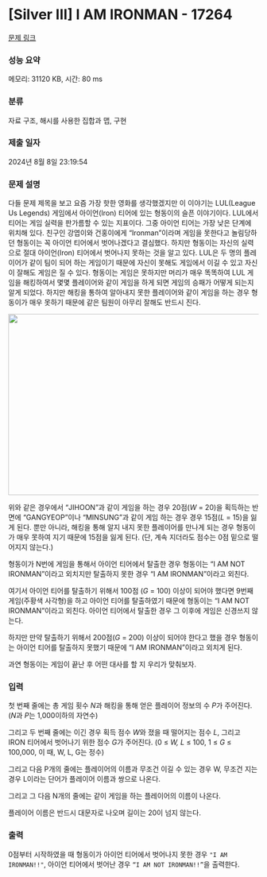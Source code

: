 # [Silver III] I AM IRONMAN - 17264 

[문제 링크](https://www.acmicpc.net/problem/17264) 

### 성능 요약

메모리: 31120 KB, 시간: 80 ms

### 분류

자료 구조, 해시를 사용한 집합과 맵, 구현

### 제출 일자

2024년 8월 8일 23:19:54

### 문제 설명

<p>다들 문제 제목을 보고 요즘 가장 핫한 영화를 생각했겠지만 이 이야기는 LUL(League Us Legends) 게임에서 아이언(Iron) 티어에 있는 형동이의 슬픈 이야기이다. LUL에서 티어는 게임 실력을 판가름할 수 있는 지표이다. 그중 아이언 티어는 가장 낮은 단계에 위치해 있다. 친구인 강엽이와 건홍이에게 “Ironman”이라며 게임을 못한다고 놀림당하던 형동이는 꼭 아이언 티어에서 벗어나겠다고 결심했다. 하지만 형동이는 자신의 실력으로 절대 아이언(Iron) 티어에서 벗어나지 못하는 것을 알고 있다. LUL은 두 명의 플레이어가 같이 팀이 되어 하는 게임이기 때문에 자신이 못해도 게임에서 이길 수 있고 자신이 잘해도 게임은 질 수 있다. 형동이는 게임은 못하지만 머리가 매우 똑똑하여 LUL 게임을 해킹하여서 몇몇 플레이어와 같이 게임을 하게 되면 게임의 승패가 어떻게 되는지 알게 되었다. 하지만 해킹을 통하여 알아내지 못한 플레이어와 같이 게임을 하는 경우 형동이가 매우 못하기 때문에 같은 팀원이 아무리 잘해도 반드시 진다.</p>

<p style="text-align: center;"><img alt="" src="https://upload.acmicpc.net/0d518710-a2cc-4875-acd6-7146fdb56c4f/-/preview/" style="height: 365px; width: 800px;"></p>

<p>위와 같은 경우에서 “JIHOON”과 같이 게임을 하는 경우 20점(<em>W</em> = 20)을 획득하는 반면에 “GANGYEOP”이나 “MINSUNG”과 같이 게임 하는 경우 경우 15점(<em>L</em> = 15)을 잃게 된다. 뿐만 아니라, 해킹을 통해 알지 내지 못한 플레이어를 만나게 되는 경우 형동이가 매우 못하여 지기 때문에 15점을 잃게 된다. (단, 계속 지더라도 점수는 0점 밑으로 떨어지지 않는다.)</p>

<p>형동이가 N번에 게임을 통해서 아이언 티어에서 탈출한 경우 형동이는 “I AM NOT IRONMAN”이라고 외치지만 탈출하지 못한 경우 “I AM IRONMAN”이라고 외친다.</p>

<p>여기서 아이언 티어를 탈출하기 위해서 100점 (<em>G</em> = 100) 이상이 되어야 했다면 9번째 게임(주황색 사각형)을 하고 아이언 티어를 탈출하였기 때문에 형동이는 “I AM NOT IRONMAN”이라고 외친다. 아이언 티어에서 탈출한 경우 그 이후에 게임은 신경쓰지 않는다.</p>

<p>하지만 만약 탈출하기 위해서 200점(<em>G</em> = 200) 이상이 되어야 한다고 했을 경우 형동이는 아이언 티어를 탈출하지 못했기 때문에 “I AM IRONMAN”이라고 외치게 된다.</p>

<p>과연 형동이는 게임이 끝난 후 어떤 대사를 할 지 우리가 맞춰보자.</p>

### 입력 

 <p>첫 번째 줄에는 총 게임 횟수<em> N</em>과 해킹을 통해 얻은 플레이어 정보의 수 <em>P</em>가 주어진다. (<em>N</em>과 <em>P</em>는 1,000이하의 자연수)</p>

<p>그리고 두 번째 줄에는 이긴 경우 획득 점수 <em>W</em>와 졌을 때 떨어지는 점수 <em>L</em>, 그리고 IRON 티어에서 벗어나기 위한 점수 <em>G</em>가 주어진다.  (0 ≤ <em>W, L </em> ≤ 100, 1 ≤ <em>G</em>  ≤ 100,000, 이 때, W, L, G는 정수)</p>

<p>그리고 다음 P개의 줄에는 플레이어의 이름과 무조건 이길 수 있는 경우 W, 무조건 지는 경우 L이라는 단어가 플레이어 이름과 쌍으로 나온다.</p>

<p>그리고 그 다음 N개의 줄에는 같이 게임을 하는 플레이어의 이름이 나온다.</p>

<p>플레이어 이름은 반드시 대문자로 나오며 길이는 20이 넘지 않는다.</p>

### 출력 

 <p>0점부터 시작하였을 때 형동이가 아이언 티어에서 벗어나지 못한 경우 <code>"I AM IRONMAN!!"</code>, 아이언 티어에서 벗어난 경우 <code>“I AM NOT IRONMAN!!”</code>을 출력한다.</p>


